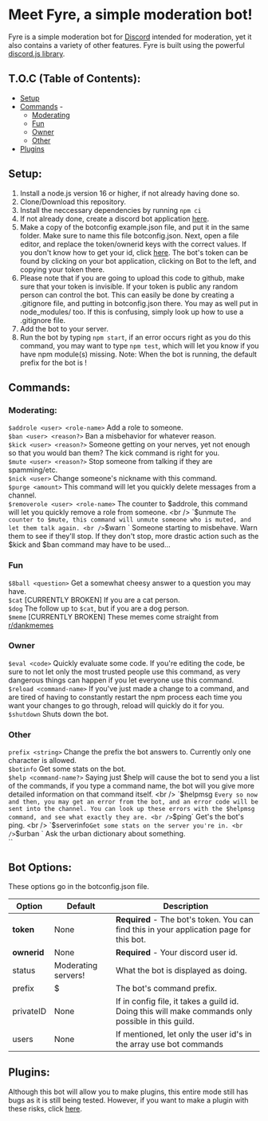 # Meet Fyre, a simple moderation bot!
Fyre is a simple moderation bot for <a href="https://discordapp.com/" target="_blank">Discord</a> intended for moderation, yet it also contains a variety of other features. Fyre is built using the powerful <a href="https://discord.js.org/" target="_blank">discord.js library</a>.

## T.O.C (Table of Contents):
- [Setup](#setup)
- [Commands](#commands) -
  - [Moderating](#moderating)
  - [Fun](#fun)
  - [Owner](#owner)
  - [Other](#other)
- [Plugins](#plugins)
## Setup:
1. Install a node.js version 16 or higher, if not already having done so.
2. Clone/Download this repository.
3. Install the neccessary dependencies by running `npm ci`
4. If not already done, create a discord bot application [here](https://discordapp.com/developers/applications/).
5. Make a copy of the botconfig example.json file, and put it in the same folder. Make sure to name this file botconfig.json. Next, open a file editor, and replace the token/ownerid keys with the correct values. If you don't know how to get your id, click [here](https://support.discordapp.com/hc/en-us/articles/206346498-Where-can-I-find-my-User-Server-Message-ID-). The bot's token can be found by clicking on your bot application, clicking on Bot to the left, and copying your token there. 
6. Please note that if you are going to upload this code to github, make sure that your token is invisible. If your token is public any random person can control the bot. This can easily be done by creating a .gitignore file, and putting in botconfig.json there. You may as well put in node_modules/ too. If this is confusing, simply look up how to use a .gitignore file.
7. Add the bot to your server.
8. Run the bot by typing `npm start`, if an error occurs right as you do this command, you may want to type `npm test`, which will let you know if you have npm module(s) missing. Note: When the bot is running, the default prefix for the bot is !

## Commands:

### Moderating:
`$addrole <user> <role-name>` Add a role to someone. <br />
`$ban <user> <reason?>` Ban a misbehavior for whatever reason. <br />
`$kick <user> <reason?>` Someone getting on your nerves, yet not enough so that you would ban them? The kick command is right for you. <br />
`$mute <user> <reason?>` Stop someone from talking if they are spamming/etc. <br />
`$nick <user>` Change someone's nickname with this command. <br />
`$purge <amount>` This command will let you quickly delete messages from a channel. <br />
`$removerole <user> <role-name>` The counter to $addrole, this command will let you quickly remove a role from someone. <br />
`$unmute <user>` The counter to $mute, this command will unmute someone who is muted, and let them talk again. <br />
`$warn <user> <reason>` Someone starting to misbehave. Warn them to see if they'll stop. If they don't stop, more drastic action such as the $kick and $ban command may have to be used...
### Fun
`$8ball <question>` Get a somewhat cheesy answer to a question you may have. <br />
`$cat` [CURRENTLY BROKEN] If you are a cat person.<br />
`$dog` The follow up to `$cat`, but if you are a dog person.<br />
`$meme` [CURRENTLY BROKEN] These memes come straight from [r/dankmemes](https://reddit.com/r/dankmemes/)
### Owner
`$eval <code>` Quickly evaluate some code. If you're editing the code, be sure to not let only the most trusted people use this command, as very dangerous things can happen if you let everyone use this command. <br />
`$reload <command-name>` If you've just made a change to a command, and are tired of having to constantly restart the npm process each time you want your changes to go through, reload will quickly do it for you. <br />
`$shutdown` Shuts down the bot.
### Other
`prefix <string>` Change the prefix the bot answers to. Currently only one character is allowed. <br /> 
`$botinfo` Get some stats on the bot. <br />
`$help <command-name?>` Saying just $help will cause the bot to send you a list of the commands, if you type a command name, the bot will you give more detailed information on that command itself. <br />
`$helpmsg <number>` Every so now and then, you may get an error from the bot, and an error code will be sent into the channel. You can look up these errors with the $helpmsg command, and see what exactly they are. <br />
`$ping` Get's the bot's ping. <br />
`$serverinfo` Get some stats on the server you're in. <br />
`$urban <query>` Ask the urban dictionary about something. <br />
``

## Bot Options:
These options go in the botconfig.json file.

| Option | Default | Description |
| ------ | ------- | ----------- |
| **token** | None | **Required** - The bot's token. You can find this in your application page for this bot. |
| **ownerid** | None | **Required** - Your discord user id. |
| status | Moderating servers! | What the bot is displayed as doing. |
| prefix | $ | The bot's command prefix. |
| privateID | None | If in config file, it takes a guild id. Doing this will make commands only possible in this guild.
| users | None | If mentioned, let only the user id's in the array use bot commands

## Plugins:
Although this bot will allow you to make plugins, this entire mode still has bugs as it is still being tested. However, if you want to make a plugin with these risks, click [here](src/plugins/README.md).